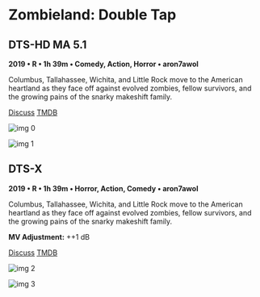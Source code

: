 # Zombieland: Double Tap

## DTS-HD MA 5.1

**2019 • R • 1h 39m • Comedy, Action, Horror • aron7awol**

Columbus, Tallahassee, Wichita, and Little Rock move to the American heartland as they face off against evolved zombies, fellow survivors, and the growing pains of the snarky makeshift family.

[Discuss](https://www.avsforum.com/threads/bass-eq-for-filtered-movies.2995212/post-59010104)  [TMDB](338967)

![img 0](https://i.imgur.com/bvPTvDM.jpg)

![img 1](https://i.imgur.com/POAXuys.png)

## DTS-X

**2019 • R • 1h 39m • Horror, Action, Comedy • aron7awol**

Columbus, Tallahassee, Wichita, and Little Rock move to the American heartland as they face off against evolved zombies, fellow survivors, and the growing pains of the snarky makeshift family.

**MV Adjustment:** ++1 dB

[Discuss](https://www.avsforum.com/threads/bass-eq-for-filtered-movies.2995212/post-59010104)  [TMDB](338967)

![img 2](https://i.imgur.com/jbkP7Nn.jpg)

![img 3](https://i.imgur.com/ihKvl31.png)

